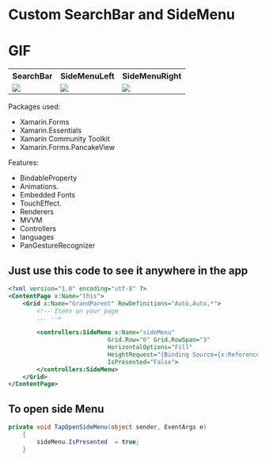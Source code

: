 # Custom SearchBar and SideMenu
 
 # GIF
<html>
  <table style="width:100%">
    <tr>
      <th>SearchBar</th>
      <th>SideMenuLeft</th> 
      <th>SideMenuRight</th>
    </tr>
    <tr>
      <td><img id="AnimatePlaceholder" src="https://github.com/Mohamadfawzy/CustomSearchBar/blob/main/Screenshots/Gif/searchBar.gif?raw=true"></td>
      <td><img id="PopupWindow" src="https://github.com/Mohamadfawzy/CustomSearchBar/blob/main/Screenshots/Gif/sideMenuLTR.gif?raw=true"> </td>
      <td><img id="FoucsEntry" src="https://github.com/Mohamadfawzy/CustomSearchBar/blob/main/Screenshots/Gif/sideMenuRTL.gif?raw=true"> </td>
    </tr>
  </table>
</html>

Packages used:

* Xamarin.Forms
* Xamarin.Essentials
* Xamarin Community Toolkit 
* Xamarin.Forms.PancakeView

Features:

* BindableProperty
* Animations.
* Embedded Fonts
* TouchEffect.
* Renderers
* MVVM
* Controllers
* languages⁯
* PanGestureRecognizer

## Just use this code to see it anywhere in the app 
``` xml
<?xml version="1.0" encoding="utf-8" ?>
<ContentPage x:Name="this">
    <Grid x:Name="GrandParent" RowDefinitions="Auto,Auto,*">
        <!-- Items on your page 
        ... -->

        <controllers:SideMenu x:Name="sideMenu"
                            Grid.Row="0" Grid.RowSpan="3"
                            HorizontalOptions="Fill"
                            HeightRequest="{Binding Source={x:Reference this},Path=Content.Height}"
                            IsPresented="False">
        </controllers:SideMenu>
    </Grid>
</ContentPage>
```
## To open side Menu
``` c#
private void TapOpenSideMenu(object sender, EventArgs e)
    {
        sideMenu.IsPresented  = true;
    }
```